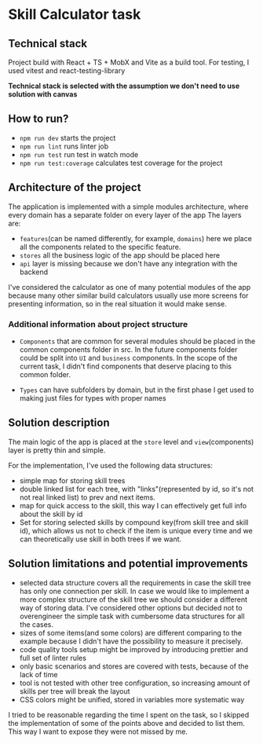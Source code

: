 # Skill Calculator task

## Technical stack

Project build with React + TS + MobX and Vite as a build tool.
For testing, I used vitest and react-testing-library

**Technical stack is selected with the assumption we don't need to use solution with canvas**

## How to run?

- `npm run dev` starts the project
- `npm run lint` runs linter job
- `npm run test` run test in watch mode
- `npm run test:coverage` calculates test coverage for the project

## Architecture of the project

The application is implemented with a simple modules architecture, where every domain has a separate folder on every layer of the app
The layers are:

- `features`(can be named differently, for example, `domains`) here we place all the components related to the specific feature.
- `stores` all the business logic of the app should be placed here
- `api` layer is missing because we don't have any integration with the backend

I've considered the calculator as one of many potential modules of the app because many other similar build calculators usually use more screens for presenting information, so in the real situation it would make sense.

### Additional information about project structure

- `Components` that are common for several modules should be placed in the common components folder in src. In the future components folder could be split into `UI` and `business` components. In the scope of the current task, I didn't find components that deserve placing to this common folder.

- `Types` can have subfolders by domain, but in the first phase I get used to making just files for types with proper names

## Solution description

The main logic of the app is placed at the `store` level and `view`(components) layer is pretty thin and simple.

For the implementation, I've used the following data structures:

- simple map for storing skill trees
- double linked list for each tree, with "links"(represented by id, so it's not not real linked list) to prev and next items.
- map for quick access to the skill, this way I can effectively get full info about the skill by id
- Set for storing selected skills by compound key(from skill tree and skill id), which allows us not to check if the item is unique every time and we can theoretically use skill in both trees if we want.

## Solution limitations and potential improvements

- selected data structure covers all the requirements in case the skill tree has only one connection per skill. In case we would like to implement a more complex structure of the skill tree we should consider a different way of storing data. I've considered other options but decided not to overengineer the simple task with cumbersome data structures for all the cases.
- sizes of some items(and some colors) are different comparing to the example because I didn't have the possibility to measure it precisely.
- code quality tools setup might be improved by introducing prettier and full set of linter rules
- only basic scenarios and stores are covered with tests, because of the lack of time
- tool is not tested with other tree configuration, so increasing amount of skills per tree will break the layout
- CSS colors might be unified, stored in variables more systematic way

I tried to be reasonable regarding the time I spent on the task, so I skipped the implementation of some of the points above and decided to list them. This way I want to expose they were not missed by me.
